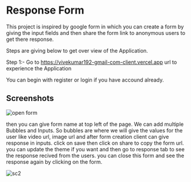 
# Response Form

This project is inspired by google form in which you can create a form by giving the input fields and then share the form link to anonymous users to get there response. 

Steps are giving below to get over view of the Application.

Step 1:-
Go to https://vivekumar192-gmail-com-client.vercel.app url to experience the Application

You can begin with register or login if you have accound already.


## Screenshots

![open form](https://private-user-images.githubusercontent.com/26425926/357908604-5919681e-62d5-4fa4-8f8c-758e0f9de668.jpeg?jwt=eyJhbGciOiJIUzI1NiIsInR5cCI6IkpXVCJ9.eyJpc3MiOiJnaXRodWIuY29tIiwiYXVkIjoicmF3LmdpdGh1YnVzZXJjb250ZW50LmNvbSIsImtleSI6ImtleTUiLCJleHAiOjE3MjM2NTQwNjksIm5iZiI6MTcyMzY1Mzc2OSwicGF0aCI6Ii8yNjQyNTkyNi8zNTc5MDg2MDQtNTkxOTY4MWUtNjJkNS00ZmE0LThmOGMtNzU4ZTBmOWRlNjY4LmpwZWc_WC1BbXotQWxnb3JpdGhtPUFXUzQtSE1BQy1TSEEyNTYmWC1BbXotQ3JlZGVudGlhbD1BS0lBVkNPRFlMU0E1M1BRSzRaQSUyRjIwMjQwODE0JTJGdXMtZWFzdC0xJTJGczMlMkZhd3M0X3JlcXVlc3QmWC1BbXotRGF0ZT0yMDI0MDgxNFQxNjQyNDlaJlgtQW16LUV4cGlyZXM9MzAwJlgtQW16LVNpZ25hdHVyZT1mYmIzMWM2ZGM5ZWZmYjNlYWI0NTNmM2UwZDhiYjBlNDBhOTIxMDMyMWE1YTRiYmQ4ZGVmZmMyNTQ4NzM4NzZhJlgtQW16LVNpZ25lZEhlYWRlcnM9aG9zdCZhY3Rvcl9pZD0wJmtleV9pZD0wJnJlcG9faWQ9MCJ9.S_zXTDIP6wJoSFRnU_uY5uOho9KO8W1VZbHKOefkwys)

then you can give form name at top left of the page. We can add multiple Bubbles and Inputs. So bubbles are where we will give the values for the user like video url, image url and after form creation client can give response in inputs.
click on save then click on share to copy the form url.
you can update the theme if you want and then go to response tab to see the response recived from the users.
you can close this form and see the response again by clicking on the form.


![sc2](https://private-user-images.githubusercontent.com/26425926/357913236-20e62288-a17c-4029-8eb6-ab45f9fbf4df.jpeg?jwt=eyJhbGciOiJIUzI1NiIsInR5cCI6IkpXVCJ9.eyJpc3MiOiJnaXRodWIuY29tIiwiYXVkIjoicmF3LmdpdGh1YnVzZXJjb250ZW50LmNvbSIsImtleSI6ImtleTUiLCJleHAiOjE3MjM2NTQwNjksIm5iZiI6MTcyMzY1Mzc2OSwicGF0aCI6Ii8yNjQyNTkyNi8zNTc5MTMyMzYtMjBlNjIyODgtYTE3Yy00MDI5LThlYjYtYWI0NWY5ZmJmNGRmLmpwZWc_WC1BbXotQWxnb3JpdGhtPUFXUzQtSE1BQy1TSEEyNTYmWC1BbXotQ3JlZGVudGlhbD1BS0lBVkNPRFlMU0E1M1BRSzRaQSUyRjIwMjQwODE0JTJGdXMtZWFzdC0xJTJGczMlMkZhd3M0X3JlcXVlc3QmWC1BbXotRGF0ZT0yMDI0MDgxNFQxNjQyNDlaJlgtQW16LUV4cGlyZXM9MzAwJlgtQW16LVNpZ25hdHVyZT0yYzFhY2I2NWQ0OTE2OWZmNDU3YTE0ZjE5OGI5ZjI0NDJjOTlkNThkOGIyMTZiYTQ5NTdhMGY4ODBhNzUzYjhkJlgtQW16LVNpZ25lZEhlYWRlcnM9aG9zdCZhY3Rvcl9pZD0wJmtleV9pZD0wJnJlcG9faWQ9MCJ9.pPTPBrBir_uMXNQxulTkrSERlcVbKfs00H-EJDC8YQw)

